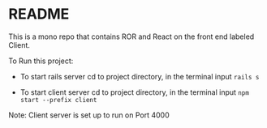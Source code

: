 # README

This is a mono repo that contains ROR and React on the front end labeled Client.

To Run this project:

- To start rails server cd to project directory, in the terminal input `rails s`

- To start client server cd to project directory, in the terminal input `npm start --prefix client`

Note: Client server is set up to run on Port 4000
